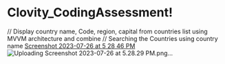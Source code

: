 # Clovity_CodingAssessment!
// Display country name, Code, region, capital from countries list using MVVM architecture and combine
// Searching the Countries using country name
[Screenshot 2023-07-26 at 5 28 46 PM](https://github.com/anushavalasapalli-97/Clovity_CodingAssessment/assets/56216071/d21e8c1e-167b-45b0-9fed-b3276805af94)
![Uploading Screenshot 2023-07-26 at 5.28.29 PM.png…]()
